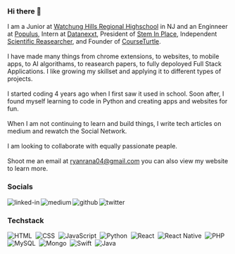 ### Hi there 👋

<!--
**RyanRana/ryanrana** is a ✨ _special_ ✨ repository because its `README.md` (this file) appears on your GitHub profile.

Here are some ideas to get you started:

- 🔭 I’m currently working on ...
- 🌱 I’m currently learning ...
- 👯 I’m looking to collaborate on ...
- 🤔 I’m looking for help with ...
- 💬 Ask me about ...
- 📫 How to reach me: ...
- 😄 Pronouns: ...
- ⚡ Fun fact: ...
-->
I am a Junior at <a href="https://www.whrhs.org/">Watchung Hills Regional Highschool</a> in NJ and an Enginneer at <a href="https://www.populustrading.com/">Populus</a>, Intern at <a href="https://datanexxt.com/">Datanexxt</a>, President of <a href="https://www.steminplace.com/">Stem In Place</a>, Independent <a href="https://scholar.google.com/citations?user=oHYO5bsAAAAJ&hl=en" >Scientific Reasearcher</a>, and Founder of <a href="https://www.courseturtle.com/">CourseTurtle</a>.
<br><br>
I have made many things from chrome extensions, to websites, to mobile apps, to AI algorithams, to reasearch papers, to fully depoloyed Full Stack Applications. I like growing my skillset and applying it to different types of projects.
<br><br>
 I started coding 4 years ago when I first saw it used in school. Soon after, I found myself learning to code in Python and creating apps and websites for fun. 
<br><br>
When I am not continuing to learn and build things, I write tech articles on medium and rewatch the Social Network. 
<br><br>
I am looking to collaborate with equally passionate peaple.
<br><br>
Shoot me an email at ryanrana04@gmail.com you can also view my website to learn more.
<br>
<h3>Socials</h3>
<a href="https://www.linkedin.com/in/ryan-rana-544b761b3/"><img align="left" alt="linked-in" src="https://img.shields.io/badge/linkedin-%230077B5.svg?&style=for-the-badge&logo=linkedin&logoColor=white" /></a>
<a href="https://theryanrana.medium.com/"><img align="left" alt="medium" src="https://img.shields.io/badge/medium-%2312100E.svg?&style=for-the-badge&logo=medium&logoColor=white" /></a>
<a href="https://github.com/RyanRana"><img align="left" alt="github" src="https://img.shields.io/badge/GitHub-100000?style=for-the-badge&logo=github&logoColor=white" /></a>
<a href="https://twitter.com/itsryanrana"><img align="left" alt="twitter" src="https://img.shields.io/badge/Twitter-1DA1F2?style=for-the-badge&logo=twitter&logoColor=white" /></a>
<br>
<h3> Techstack</h3>

![HTML](https://img.shields.io/badge/-HTML-05122A?style=flat&logo=HTML5)&nbsp;
![CSS](https://img.shields.io/badge/-CSS-05122A?style=flat&logo=CSS3&logoColor=1572B6)&nbsp;
![JavaScript](https://img.shields.io/badge/-JavaScript-05122A?style=flat&logo=javascript)&nbsp;
![Python](https://img.shields.io/badge/Python-05122A?style=flat&logo=python&logoColor=white)&nbsp;
![React](https://img.shields.io/badge/React-05122A?style=flat&logo=react&logoColor=61DAFB)&nbsp;
![React Native](https://img.shields.io/badge/React_Native-05122A?style=flat&logo=react&logoColor=61DAFB)&nbsp;
![PHP](https://img.shields.io/badge/PHP-777BB4?style=for-the-badge&logo=php&logoColor=white)&nbsp;
![MySQL](https://img.shields.io/badge/MySQL-00000F?style=for-the-badge&logo=mysql&logoColor=white)&nbsp;
![Mongo](https://img.shields.io/badge/MongoDB-4EA94B?style=for-the-badge&logo=mongodb&logoColor=white)&nbsp;
![Swift](https://img.shields.io/badge/Swift-FA7343?style=for-the-badge&logo=swift&logoColor=white)&nbsp;
![Java](https://img.shields.io/badge/Java-ED8B00?style=for-the-badge&logo=java&logoColor=white)&nbsp;
